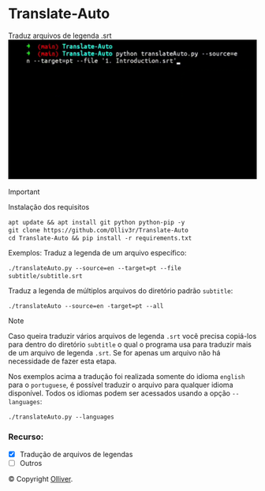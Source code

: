 # Translate-Auto
Traduz arquivos de legenda .srt
![main](https://github.com/Olliv3r/Translate-Auto/blob/main/media/main.gif)

> [!IMPORTANT]
> Instalação dos requisitos
```
apt update && apt install git python python-pip -y
git clone https://github.com/Olliv3r/Translate-Auto
cd Translate-Auto && pip install -r requirements.txt
```

Exemplos:
Traduz a legenda de um arquivo específico:
```
./translateAuto.py --source=en --target=pt --file subtitle/subtitle.srt
```
Traduz a legenda de múltiplos arquivos do diretório padrão `subtitle`:
```
./translateAuto --source=en -target=pt --all
```

> [!NOTE]
> Caso queira traduzir vários arquivos de legenda `.srt` você precisa copiá-los para dentro do diretório `subtitle` o qual o programa usa para traduzir mais de um arquivo de legenda `.srt`. Se for apenas um arquivo não há necessidade de fazer esta etapa.

Nos exemplos acima a tradução foi realizada somente do idioma `english` para o `portuguese`, é possível traduzir o arquivo para qualquer idioma disponível. Todos os idiomas podem ser acessados usando a opção `--languages`:
```
./translateAuto.py --languages
```

### Recurso:

- [x] Tradução de arquivos de legendas
- [ ] Outros

© Copyright [Olliver](https://github.com/Olliv3r/).

